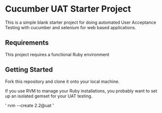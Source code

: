 # Cucumber UAT Starter Project

This is a simple blank starter project for doing automated User
Acceptance Testing with cucumber and selenium for web based
applications.

## Requirements

This project requires a functional Ruby environment

## Getting Started

Fork this repository and clone it onto your local machine.

If you use RVM to manage your Ruby installations, you probably want to
set up an isolated gemset for your UAT testing.

'
rvm --create 2.2@uat
'


